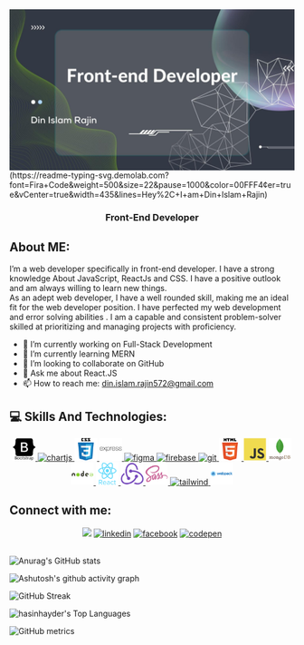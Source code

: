 <img align="center" src="https://github.com/rajin572/rajin572/blob/main/banner.jpg" />
(https://readme-typing-svg.demolab.com?font=Fira+Code&weight=500&size=22&pause=1000&color=00FFF4&center=true&vCenter=true&width=435&lines=Hey%2C+I+am+Din+Islam+Rajin)
<h3 align="center"> Front-End Developer</h3>

## About ME:
I’m a web developer specifically in front-end developer. I have a strong knowledge About JavaScript, ReactJs and CSS. I have a positive outlook and am always
willing to learn new things.
<br/>
As an adept web developer, I have a well rounded skill, making me an ideal fit for the web developer position. I have perfected my web development and error solving abilities . I am a capable and consistent problem-solver skilled at prioritizing and managing projects with proficiency. 
<br/>
- 🔭 I’m currently working on Full-Stack Development 
- 🌱 I’m currently learning MERN 
- 👯 I’m looking to collaborate on GitHub 
- 💬 Ask me about React.JS 
- 📫 How to reach me: din.islam.rajin572@gmail.com 

<h2>💻 Skills And Technologies:</h2>

<p align="center"> <a href="https://getbootstrap.com" target="_blank" rel="noreferrer"> <img src="https://raw.githubusercontent.com/devicons/devicon/master/icons/bootstrap/bootstrap-plain-wordmark.svg" alt="bootstrap" width="40" height="40"/> </a> <a href="https://www.chartjs.org" target="_blank" rel="noreferrer"> <img src="https://www.chartjs.org/media/logo-title.svg" alt="chartjs" width="40" height="40"/> </a> <a href="https://www.w3schools.com/css/" target="_blank" rel="noreferrer"> <img src="https://raw.githubusercontent.com/devicons/devicon/master/icons/css3/css3-original-wordmark.svg" alt="css3" width="40" height="40"/> </a> <a href="https://expressjs.com" target="_blank" rel="noreferrer"> <img src="https://raw.githubusercontent.com/devicons/devicon/master/icons/express/express-original-wordmark.svg" alt="express" width="40" height="40"/> </a> <a href="https://www.figma.com/" target="_blank" rel="noreferrer"> <img src="https://www.vectorlogo.zone/logos/figma/figma-icon.svg" alt="figma" width="40" height="40"/> </a> <a href="https://firebase.google.com/" target="_blank" rel="noreferrer"> <img src="https://www.vectorlogo.zone/logos/firebase/firebase-icon.svg" alt="firebase" width="40" height="40"/> </a> <a href="https://git-scm.com/" target="_blank" rel="noreferrer"> <img src="https://www.vectorlogo.zone/logos/git-scm/git-scm-icon.svg" alt="git" width="40" height="40"/> </a> <a href="https://www.w3.org/html/" target="_blank" rel="noreferrer"> <img src="https://raw.githubusercontent.com/devicons/devicon/master/icons/html5/html5-original-wordmark.svg" alt="html5" width="40" height="40"/> </a> <a href="https://developer.mozilla.org/en-US/docs/Web/JavaScript" target="_blank" rel="noreferrer"> <img src="https://raw.githubusercontent.com/devicons/devicon/master/icons/javascript/javascript-original.svg" alt="javascript" width="40" height="40"/> </a> <a href="https://www.mongodb.com/" target="_blank" rel="noreferrer"> <img src="https://raw.githubusercontent.com/devicons/devicon/master/icons/mongodb/mongodb-original-wordmark.svg" alt="mongodb" width="40" height="40"/> </a> <a href="https://nodejs.org" target="_blank" rel="noreferrer"> <img src="https://raw.githubusercontent.com/devicons/devicon/master/icons/nodejs/nodejs-original-wordmark.svg" alt="nodejs" width="40" height="40"/> </a> <a href="https://reactjs.org/" target="_blank" rel="noreferrer"> <img src="https://raw.githubusercontent.com/devicons/devicon/master/icons/react/react-original-wordmark.svg" alt="react" width="40" height="40"/> </a> <a href="https://redux.js.org" target="_blank" rel="noreferrer"> <img src="https://raw.githubusercontent.com/devicons/devicon/master/icons/redux/redux-original.svg" alt="redux" width="40" height="40"/> </a> <a href="https://sass-lang.com" target="_blank" rel="noreferrer"> <img src="https://raw.githubusercontent.com/devicons/devicon/master/icons/sass/sass-original.svg" alt="sass" width="40" height="40"/> </a> <a href="https://tailwindcss.com/" target="_blank" rel="noreferrer"> <img src="https://www.vectorlogo.zone/logos/tailwindcss/tailwindcss-icon.svg" alt="tailwind" width="40" height="40"/> </a> <a href="https://webpack.js.org" target="_blank" rel="noreferrer"> <img src="https://raw.githubusercontent.com/devicons/devicon/d00d0969292a6569d45b06d3f350f463a0107b0d/icons/webpack/webpack-original-wordmark.svg" alt="webpack" width="40" height="40"/> </a> </p>



<h2>Connect with me: </h2>
<div align="center">
  <a href="https://github.com/rajin572/"><img src="https://img.shields.io/badge/GitHub-100000?style=for-the-badge&logo=github&logoColor=white"/></a>
  <a href="https://www.linkedin.com/in/din-islam-rajin//"><img src='https://img.shields.io/badge/LinkedIn-0077B5?style=for-the-badge&logo=linkedin&logoColor=white' alt='linkedin'></a>
    <a href="https://www.facebook.com/dirrazin.69"><img src='https://img.shields.io/badge/Facebook-1877F2?style=for-the-badge&logo=facebook&logoColor=white' alt='facebook'></a>
      <a href="https://codepen.io/rajin572"><img src='https://img.shields.io/badge/Codepen-000000?style=for-the-badge&logo=codepen&logoColor=white' alt='codepen'></a>
 </div>

<br/>


![Anurag's GitHub stats](https://github-readme-stats.vercel.app/api?username=rajin572&show_icons=true&theme=react)

![Ashutosh's github activity graph](https://github-readme-activity-graph.cyclic.app/graph?username=rajin572&theme=react)

![GitHub Streak](https://github-readme-streak-stats.herokuapp.com?user=rajin572&theme=react&hide_border=true)

![hasinhayder's Top Languages](https://github-readme-stats.vercel.app/api/top-langs/?username=rajin572&theme=darcula&show_icons=true&hide_border=true&layout=compact)

![GitHub metrics](https://metrics.lecoq.io/rajin572)  



